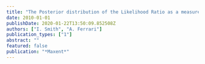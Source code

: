 ```yaml
---
title: "The Posterior distribution of the Likelihood Ratio as a measure of evidence"
date: 2010-01-01
publishDate: 2020-01-22T13:50:09.852508Z
authors: ["I. Smith", "A. Ferrari"]
publication_types: ["1"]
abstract: ""
featured: false
publication: "*Maxent*"
---
```


